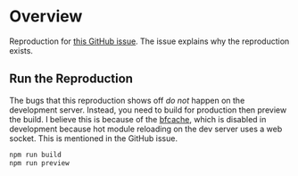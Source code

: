 # Overview

Reproduction for [this GitHub issue](https://github.com/sveltejs/kit/issues/10634). The issue explains why the reproduction exists.

## Run the Reproduction

The bugs that this reproduction shows off _do not_ happen on the development server. Instead, you need to build for production then preview the build. I believe this is because of the [bfcache](https://developer.mozilla.org/en-US/docs/Glossary/bfcache), which is disabled in development because hot module reloading on the dev server uses a web socket. This is mentioned in the GitHub issue.

```bash
npm run build
npm run preview
```